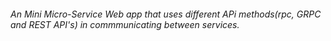 ###### An Mini Micro-Service Web app that uses different APi methods(rpc, GRPC and REST API's) in commmunicating between services.
